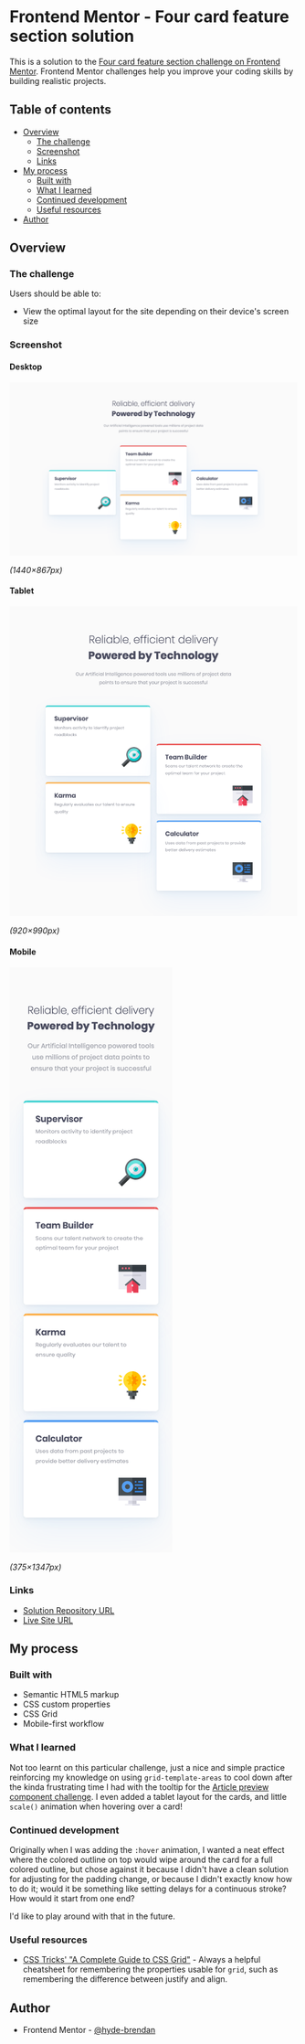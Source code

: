 # Frontend Mentor - Four card feature section solution

This is a solution to the [Four card feature section challenge on Frontend Mentor](https://www.frontendmentor.io/challenges/four-card-feature-section-weK1eFYK). Frontend Mentor challenges help you improve your coding skills by building realistic projects. 

## Table of contents

- [Overview](#overview)
  - [The challenge](#the-challenge)
  - [Screenshot](#screenshot)
  - [Links](#links)
- [My process](#my-process)
  - [Built with](#built-with)
  - [What I learned](#what-i-learned)
  - [Continued development](#continued-development)
  - [Useful resources](#useful-resources)
- [Author](#author)

## Overview

### The challenge

Users should be able to:

- View the optimal layout for the site depending on their device's screen size

### Screenshot

#### Desktop
![Desktop solution](screenshots/solution-desktop.png)

_(1440×867px)_

#### Tablet
![Tablet solution](screenshots/solution-tablet.png)

_(920×990px)_

#### Mobile
![Mobile solution](screenshots/solution-mobile.png)

_(375×1347px)_

### Links

- [Solution Repository URL](https://github.com/hyde-brendan/hyde-brendan.github.io/tree/main/frontend-mentor/four-card-feature-section)
- [Live Site URL](https://hyde-brendan.github.io/frontend-mentor/four-card-feature-section/index)

## My process

### Built with

- Semantic HTML5 markup
- CSS custom properties
- CSS Grid
- Mobile-first workflow

### What I learned

Not too learnt on this particular challenge, just a nice and simple practice reinforcing my knowledge on using `grid-template-areas` to cool down after the kinda frustrating time I had with the tooltip for the [Article preview component challenge](https://github.com/hyde-brendan/hyde-brendan.github.io/tree/main/frontend-mentor/article-preview-component). I even added a tablet layout for the cards, and little `scale()` animation when hovering over a card!

### Continued development

Originally when I was adding the `:hover` animation, I wanted a neat effect where the colored outline on top would wipe around the card for a full colored outline, but chose against it because I didn't have a clean solution for adjusting for the padding change, or because I didn't exactly know how to do it; would it be something like setting delays for a continuous stroke? How would it start from one end?

I'd like to play around with that in the future.

### Useful resources

- [CSS Tricks' "A Complete Guide to CSS Grid"](https://css-tricks.com/snippets/css/complete-guide-grid/) - Always a helpful cheatsheet for remembering the properties usable for `grid`, such as remembering the difference between justify and align.

## Author

- Frontend Mentor - [@hyde-brendan](https://www.frontendmentor.io/profile/hyde-brendan)